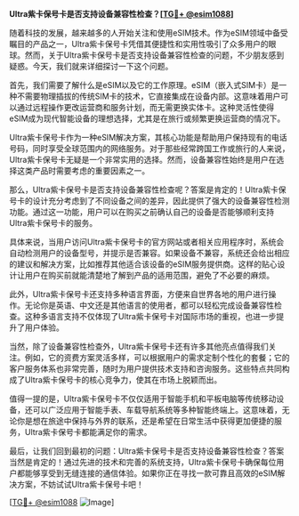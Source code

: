 **Ultra紫卡保号卡是否支持设备兼容性检查？[[TG💪+ @esim1088](https://t.me/s/esim1088)]**

随着科技的发展，越来越多的人开始关注和使用eSIM技术。作为eSIM领域中备受瞩目的产品之一，Ultra紫卡保号卡凭借其便捷性和实用性吸引了众多用户的眼球。然而，关于Ultra紫卡保号卡是否支持设备兼容性检查的问题，不少朋友感到疑惑。今天，我们就来详细探讨一下这个问题。

首先，我们需要了解什么是eSIM以及它的工作原理。eSIM（嵌入式SIM卡）是一种不需要物理插拔的传统SIM卡的技术，它直接集成在设备内部。这意味着用户可以通过远程操作更改运营商和服务计划，而无需更换实体卡。这种灵活性使得eSIM成为现代智能设备的理想选择，尤其是在旅行或频繁更换运营商的情况下。

Ultra紫卡保号卡作为一种eSIM解决方案，其核心功能是帮助用户保持现有的电话号码，同时享受全球范围内的网络服务。对于那些经常跨国工作或旅行的人来说，Ultra紫卡保号卡无疑是一个非常实用的选择。然而，设备兼容性始终是用户在选择这类产品时需要考虑的重要因素之一。

那么，Ultra紫卡保号卡是否支持设备兼容性检查呢？答案是肯定的！Ultra紫卡保号卡的设计充分考虑到了不同设备之间的差异，因此提供了强大的设备兼容性检测功能。通过这一功能，用户可以在购买之前确认自己的设备是否能够顺利支持Ultra紫卡保号卡的服务。

具体来说，当用户访问Ultra紫卡保号卡的官方网站或者相关应用程序时，系统会自动检测用户的设备型号，并提示是否兼容。如果设备不兼容，系统还会给出相应的建议和解决方案，比如推荐其他适合该设备的eSIM服务提供商。这样的贴心设计让用户在购买前就能清楚地了解到产品的适用范围，避免了不必要的麻烦。

此外，Ultra紫卡保号卡还支持多种语言界面，方便来自世界各地的用户进行操作。无论你是英语、中文还是其他语言的使用者，都可以轻松完成设备兼容性检查。这种多语言支持不仅体现了Ultra紫卡保号卡对国际市场的重视，也进一步提升了用户体验。

当然，除了设备兼容性检查外，Ultra紫卡保号卡还有许多其他亮点值得我们关注。例如，它的资费方案灵活多样，可以根据用户的需求定制个性化的套餐；它的客户服务体系也非常完善，随时为用户提供技术支持和咨询服务。这些特点共同构成了Ultra紫卡保号卡的核心竞争力，使其在市场上脱颖而出。

值得一提的是，Ultra紫卡保号卡不仅仅适用于智能手机和平板电脑等传统移动设备，还可以广泛应用于智能手表、车载导航系统等多种智能终端上。这意味着，无论你是想在旅途中保持与外界的联系，还是希望在日常生活中获得更加便捷的服务，Ultra紫卡保号卡都能满足你的需求。

最后，让我们回到最初的问题：Ultra紫卡保号卡是否支持设备兼容性检查？答案当然是肯定的！通过先进的技术和完善的系统支持，Ultra紫卡保号卡确保每位用户都能够享受到无缝连接的通信体验。如果你正在寻找一款可靠且高效的eSIM解决方案，不妨试试Ultra紫卡保号卡吧！

[[TG💪+ @esim1088](https://t.me/s/esim1088) ![Image](https://i.postimg.cc/4NQfJmqS/Snipaste-2025-05-13-00-14-12.png)]